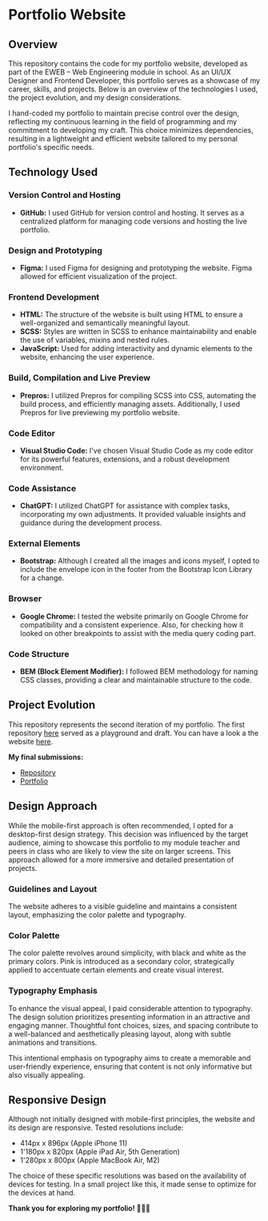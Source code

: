 # Portfolio Website

## Overview

This repository contains the code for my portfolio website, developed as part of the EWEB – Web Engineering module in school. As an UI/UX Designer and Frontend Developer, this portfolio serves as a showcase of my career, skills, and projects. Below is an overview of the technologies I used, the project evolution, and my design considerations. 

I hand-coded my portfolio to maintain precise control over the design, reflecting my continuous learning in the field of programming and my commitment to developing my craft. This choice minimizes dependencies, resulting in a lightweight and efficient website tailored to my personal portfolio's specific needs.

## Technology Used

### Version Control and Hosting
- **GitHub:** I used GitHub for version control and hosting. It serves as a centralized platform for managing code versions and hosting the live portfolio.

### Design and Prototyping
- **Figma:** I used Figma for designing and prototyping the website. Figma allowed for efficient visualization of the project.

### Frontend Development
- **HTML:** The structure of the website is built using HTML to ensure a well-organized and semantically meaningful layout.
- **SCSS:** Styles are written in SCSS to enhance maintainability and enable the use of variables, mixins and nested rules.
- **JavaScript:** Used for adding interactivity and dynamic elements to the website, enhancing the user experience.

### Build, Compilation and Live Preview
- **Prepros:** I utilized Prepros for compiling SCSS into CSS, automating the build process, and efficiently managing assets. Additionally, I used Prepros for live previewing my portfolio website.

### Code Editor
- **Visual Studio Code:** I've chosen Visual Studio Code as my code editor for its powerful features, extensions, and a robust development environment.

### Code Assistance
- **ChatGPT:** I utilized ChatGPT for assistance with complex tasks, incorporating my own adjustments. It provided valuable insights and guidance during the development process.

### External Elements 
- **Bootstrap:** Although I created all the images and icons myself, I opted to include the envelope icon in the footer from the Bootstrap Icon Library for a change.

### Browser
- **Google Chrome:** I tested the website primarily on Google Chrome for compatibility and a consistent experience. Also, for checking how it looked on other breakpoints to assist with the media query coding part.

### Code Structure
- **BEM (Block Element Modifier):** I followed BEM methodology for naming CSS classes, providing a clear and maintainable structure to the code.

## Project Evolution

This repository represents the second iteration of my portfolio. The first repository [here](https://github.com/notaira/portfolio) served as a playground and draft. You can have a look a the website [here](https://notaira.github.io/portfolio/).

**My final submissions:**
- [Repository](https://github.com/notaira/portfolio-v2)
- [Portfolio](https://notaira.github.io/portfolio-v2/)

## Design Approach

While the mobile-first approach is often recommended, I opted for a desktop-first design strategy. This decision was influenced by the target audience, aiming to showcase this portfolio to my module teacher and peers in class who are likely to view the site on larger screens. This approach allowed for a more immersive and detailed presentation of projects.

### Guidelines and Layout 
The website adheres to a visible guideline and maintains a consistent layout, emphasizing the color palette and typography.

### Color Palette
The color palette revolves around simplicity, with black and white as the primary colors. Pink is introduced as a secondary color, strategically applied to accentuate certain elements and create visual interest.

### Typography Emphasis
To enhance the visual appeal, I paid considerable attention to typography. The design solution prioritizes presenting information in an attractive and engaging manner. Thoughtful font choices, sizes, and spacing contribute to a well-balanced and aesthetically pleasing layout, along with subtle animations and transitions.

This intentional emphasis on typography aims to create a memorable and user-friendly experience, ensuring that content is not only informative but also visually appealing.

## Responsive Design

Although not initially designed with mobile-first principles, the website and its design are responsive. Tested resolutions include:
- 414px x 896px (Apple iPhone 11)
- 1'180px x 820px (Apple iPad Air, 5th Generation)
- 1'280px x 800px (Apple MacBook Air, M2)

The choice of these specific resolutions was based on the availability of devices for testing. In a small project like this, it made sense to optimize for the devices at hand.

**Thank you for exploring my portfolio! 👩🏻‍💻**
